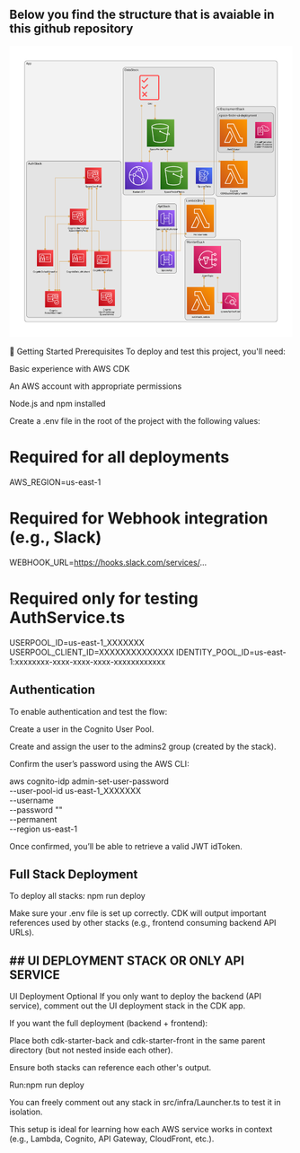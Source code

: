 ## Below you find the structure that is avaiable in this github repository

![Architecture Diagram](./diagram.png)

🚀 Getting Started
Prerequisites
To deploy and test this project, you'll need:

Basic experience with AWS CDK

An AWS account with appropriate permissions

Node.js and npm installed

Create a .env file in the root of the project with the following values:

# Required for all deployments

AWS_REGION=us-east-1

# Required for Webhook integration (e.g., Slack)

WEBHOOK_URL=https://hooks.slack.com/services/...

# Required only for testing AuthService.ts

USERPOOL_ID=us-east-1_XXXXXXX
USERPOOL_CLIENT_ID=XXXXXXXXXXXXXX
IDENTITY_POOL_ID=us-east-1:xxxxxxxx-xxxx-xxxx-xxxx-xxxxxxxxxxxx

## Authentication

To enable authentication and test the flow:

Create a user in the Cognito User Pool.

Create and assign the user to the admins2 group (created by the stack).

Confirm the user’s password using the AWS CLI:

aws cognito-idp admin-set-user-password \
 --user-pool-id us-east-1_XXXXXXX \
 --username <your-username> \
 --password "<YourSecurePassword123>" \
 --permanent \
 --region us-east-1

Once confirmed, you’ll be able to retrieve a valid JWT idToken.

## Full Stack Deployment

To deploy all stacks:
npm run deploy

Make sure your .env file is set up correctly. CDK will output important references used by other stacks (e.g., frontend consuming backend API URLs).

## ## UI DEPLOYMENT STACK OR ONLY API SERVICE

UI Deployment Optional
If you only want to deploy the backend (API service), comment out the UI deployment stack in the CDK app.

If you want the full deployment (backend + frontend):

Place both cdk-starter-back and cdk-starter-front in the same parent directory (but not nested inside each other).

Ensure both stacks can reference each other's output.

Run:npm run deploy

You can freely comment out any stack in src/infra/Launcher.ts to test it in isolation.

This setup is ideal for learning how each AWS service works in context (e.g., Lambda, Cognito, API Gateway, CloudFront, etc.).

